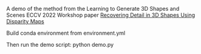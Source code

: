 A demo of the method from the Learning to Generate 3D Shapes and Scenes ECCV 2022 Workshop paper [Recovering Detail in 3D Shapes Using Disparity Maps](https://arxiv.org/abs/2207.00182)

Build conda environment from environment.yml

Then run the demo script: python demo.py 
